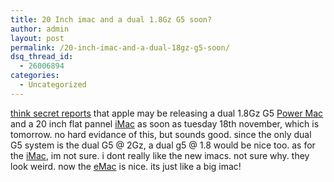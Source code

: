```yaml
---
title: 20 Inch imac and a dual 1.8Gz G5 soon?
author: admin
layout: post
permalink: /20-inch-imac-and-a-dual-18gz-g5-soon/
dsq_thread_id:
  - 26006894
categories:
  - Uncategorized
---
```

[think secret reports][1] that apple may be releasing a dual 1.8Gz G5 [Power Mac][2] and a 20 inch flat pannel [iMac][3] as soon as tuesday 18th november, which is tomorrow. no hard evidance of this, but sounds good. since the only dual G5 system is the dual G5 @ 2Gz, a dual g5 @ 1.8 would be nice too. as for the [iMac][3], im not sure. i dont really like the new imacs. not sure why. they look weird. now the [eMac][4] is nice. its just like a big imac!

 [1]: http://www.thinksecret.com/news/nov03hardware.html
 [2]: http://www.apple.com/powermac
 [3]: http://www.apple.com/imac
 [4]: http://www.apple.com/emac